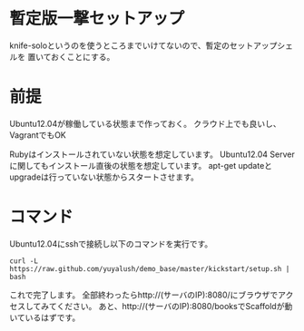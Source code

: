 # 暫定版一撃セットアップ

knife-soloというのを使うところまでいけてないので、暫定のセットアップシェルを
置いておくことにする。

# 前提

Ubuntu12.04が稼働している状態まで作っておく。
クラウド上でも良いし、VagrantでもOK

Rubyはインストールされていない状態を想定しています。
Ubuntu12.04 Serverに関してもインストール直後の状態を想定しています。
apt-get updateとupgradeは行っていない状態からスタートさせます。

# コマンド

Ubuntu12.04にsshで接続し以下のコマンドを実行です。

```
curl -L https://raw.github.com/yuyalush/demo_base/master/kickstart/setup.sh | bash
```

これで完了します。
全部終わったらhttp://(サーバのIP):8080/にブラウザでアクセスしてみてください。
あと、http://(サーバのIP):8080/booksでScaffoldが動いているはずです。


